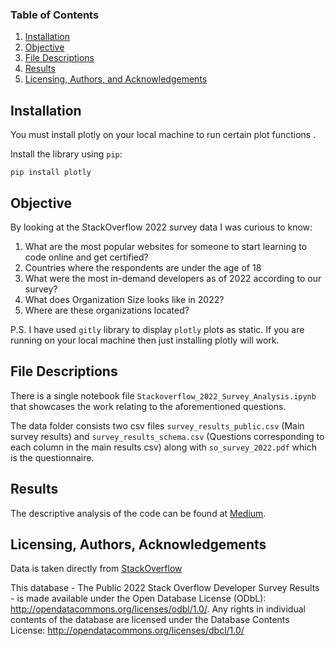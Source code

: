 ### Table of Contents 

1. [Installation](#installation)
2. [Objective](#motivation)
3. [File Descriptions](#files)
4. [Results](#results)
5. [Licensing, Authors, and Acknowledgements](#licensing)

## Installation <a name="installation"></a>

You must install plotly on your local machine to run certain plot functions .

Install the library using `pip`:

```
pip install plotly
```

## Objective<a name="motivation"></a>

By looking at the StackOverflow 2022 survey data I was curious to know:

1. What are the most popular websites for someone to start learning to code online and get certified?
2. Countries where the respondents are under the age of 18
3. What were the most in-demand developers as of 2022 according to our survey?
4. What does Organization Size looks like in 2022?
5. Where are these organizations located?

P.S. I have used `gitly` library to display `plotly` plots as static. If you are running on your local machine then just installing plotly will work.

## File Descriptions <a name="files"></a>

There is a single notebook file `Stackoverflow_2022_Survey_Analysis.ipynb` that showcases the work relating to the aforementioned questions. 

The data folder consists two csv files `survey_results_public.csv` (Main survey results) and `survey_results_schema.csv` (Questions corresponding to each column in the main results csv) along with `so_survey_2022.pdf` which is the questionnaire.

## Results<a name="results"></a>

The descriptive analysis of the code can be found at [Medium](https://medium.com/@samsonmusumuri/top-5-online-certification-websites-for-aspiring-coders-according-to-stackoverflow-survey-2022-13b252ae31cb).

## Licensing, Authors, Acknowledgements<a name="licensing"></a>

Data is taken directly from [StackOverflow](https://insights.stackoverflow.com/survey/)

This database - The Public 2022 Stack Overflow Developer Survey Results - is made available under the Open Database License (ODbL): http://opendatacommons.org/licenses/odbl/1.0/. Any rights in individual contents of the database are licensed under the Database Contents License: http://opendatacommons.org/licenses/dbcl/1.0/
